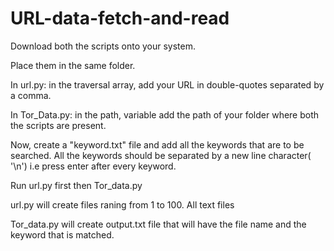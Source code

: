 # URL-data-fetch-and-read

Download both the scripts onto your system.

Place them in the same folder.

In url.py: in the traversal array, add your URL in double-quotes separated by a comma.

In Tor_Data.py: in the path, variable add the path of your folder where both the scripts are present.

Now, create a "keyword.txt" file and add all the keywords that are to be searched. All the keywords should be separated by a new line character( '\n') i.e press enter after every keyword.

Run url.py first then Tor_data.py

url.py will create files raning from 1 to 100. All text files

Tor_data.py will create output.txt file that will have the file name and the keyword that is matched.
